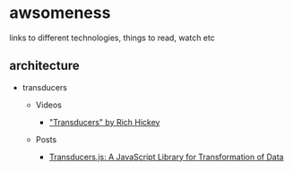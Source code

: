 # awsomeness
links to different technologies, things to read, watch etc

## architecture

- transducers

  - Videos
    - ["Transducers" by Rich Hickey](https://www.youtube.com/watch?v=6mTbuzafcII)
    
  - Posts
    - [Transducers.js: A JavaScript Library for Transformation of Data](http://jlongster.com/Transducers.js--A-JavaScript-Library-for-Transformation-of-Data)
